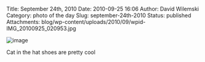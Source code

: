 Title: September 24th, 2010 
Date: 2010-09-25 16:06
Author: David Wilemski
Category: photo of the day
Slug: september-24th-2010
Status: published
Attachments: blog/wp-content/uploads/2010/09/wpid-IMG_20100925_020953.jpg

![image](http://oromis.davidwilemski.com/blog/wp-content/uploads/2010/09/wpid-IMG_20100925_020953.jpg)

Cat in the hat shoes are pretty cool
